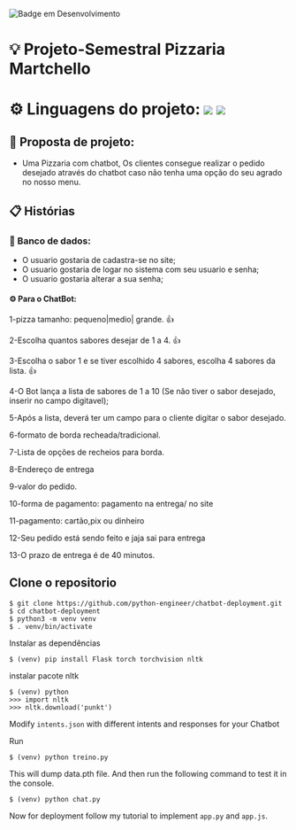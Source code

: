 ![Badge em Desenvolvimento](http://img.shields.io/static/v1?label=STATUS&message=EM%20DESENVOLVIMENTO&color=yellow&style=for-the-badge)



# 💡 Projeto-Semestral Pizzaria Martchello


# ⚙️ Linguagens do projeto: <img src="https://img.shields.io/badge/Python-3776AB?style=for-the-badge&logo=python&logoColor=white" />  <img src="https://img.shields.io/badge/JavaScript-323330?style=for-the-badge&logo=javascript&logoColor=F7DF1E)" />

## 🍕 Proposta de projeto: 
- Uma Pizzaria com chatbot, Os clientes consegue realizar o pedido desejado através do chatbot caso não tenha uma opção do seu agrado no nosso menu.




## 📋 Histórias

 ### 📁 Banco de dados:
- O usuario gostaria de cadastra-se no site;
- O usuario gostaria de logar no sistema com seu usuario e senha;
- O usuario gostaria alterar a sua senha;

 
 
 #### ⚙️ Para o ChatBot:
 
 
 1-pizza tamanho: pequeno|medio| grande. 👍
 
 2-Escolha quantos sabores desejar de 1 a 4. 👍
 
 3-Escolha o sabor 1 e se tiver escolhido 4 sabores, escolha 4 sabores da lista. 👍
 
 4-O Bot lança a lista de sabores de 1 a 10 (Se não tiver o sabor desejado, inserir no campo digitavel);
 
 5-Após a lista, deverá ter um campo para o cliente digitar o sabor desejado.
 
 6-formato de borda  recheada/tradicional.
 
 7-Lista de opções de recheios para borda.
 
 8-Endereço de entrega
 
 9-valor do pedido.
 
 10-forma de pagamento: pagamento na entrega/ no site
 
 11-pagamento: cartão,pix ou dinheiro
 
 12-Seu pedido está sendo feito  e jaja sai para entrega
 
 13-O prazo de entrega é de 40 minutos.
 
## Clone o repositorio
```
$ git clone https://github.com/python-engineer/chatbot-deployment.git
$ cd chatbot-deployment
$ python3 -m venv venv
$ . venv/bin/activate
```
Instalar as dependências
```
$ (venv) pip install Flask torch torchvision nltk
```
instalar pacote nltk
```
$ (venv) python
>>> import nltk
>>> nltk.download('punkt')
```
Modify `intents.json` with different intents and responses for your Chatbot

Run
```
$ (venv) python treino.py
```
This will dump data.pth file. And then run
the following command to test it in the console.
```
$ (venv) python chat.py
```

Now for deployment follow my tutorial to implement `app.py` and `app.js`.

